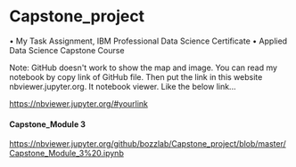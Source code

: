 # Capstone_project
• My Task Assignment, IBM Professional Data Science Certificate 
• Applied Data Science Capstone Course

Note: GitHub doesn't work to show the map and image. You can read my notebook by copy link of GitHub file. 
Then put the link in this website nbviewer.jupyter.org. It notebook viewer. Like the below link...

https://nbviewer.jupyter.org/#yourlink 

#### Capstone_Module 3 
https://nbviewer.jupyter.org/github/bozzlab/Capstone_project/blob/master/Capstone_Module_3%20.ipynb
